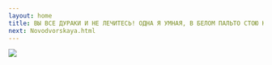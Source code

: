 ```yaml
---
layout: home
title: ВЫ ВСЕ ДУРАКИ И НЕ ЛЕЧИТЕСЬ! ОДНА Я УМНАЯ, В БЕЛОМ ПАЛЬТО СТОЮ КРАСИВАЯ!
next: Novodvorskaya.html
---
```


[![](https://perestroika-2.com/images/us-president.jpg)](https://www.youtube.com/watch?v=VwWhRN_QzZc&t=222s)
